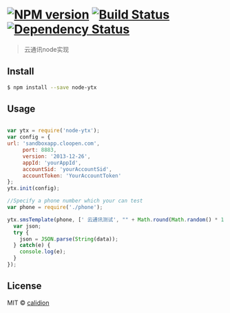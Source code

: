 #  [![NPM version][npm-image]][npm-url] [![Build Status][travis-image]][travis-url] [![Dependency Status][daviddm-image]][daviddm-url]

> 云通讯node实现


## Install

```sh
$ npm install --save node-ytx
```


## Usage

```js

var ytx = require('node-ytx');
var config = {
url: 'sandboxapp.cloopen.com',
     port: 8883,
     version: '2013-12-26',
     appId: 'yourAppId',
     accountSid: 'yourAccountSid',
     accountToken: 'YourAccountToken'
};
ytx.init(config);

//Specify a phone number which your can test
var phone = require('./phone');

ytx.smsTemplate(phone, [' 云通讯测试', "" + Math.round(Math.random() * 1000000) ], 1, function (error, data) {
  var json;
  try {
    json = JSON.parse(String(data));
  } catch(e) {
    console.log(e);
  }
});

```


## License

MIT © [calidion](blog.3gcnbeta.com)


[npm-image]: https://badge.fury.io/js/node-ytx.svg
[npm-url]: https://npmjs.org/package/node-ytx
[travis-image]: https://travis-ci.org/calidion/node-ytx.svg?branch=master
[travis-url]: https://travis-ci.org/calidion/node-ytx
[daviddm-image]: https://david-dm.org/calidion/node-ytx.svg?theme=shields.io
[daviddm-url]: https://david-dm.org/calidion/node-ytx
